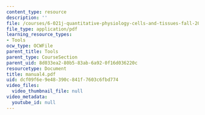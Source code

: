 ```yaml
---
content_type: resource
description: ''
file: /courses/6-021j-quantitative-physiology-cells-and-tissues-fall-2004/dcf09f6e9e48390c841f7603c6fbd774_manual4.pdf
file_type: application/pdf
learning_resource_types:
- Tools
ocw_type: OCWFile
parent_title: Tools
parent_type: CourseSection
parent_uid: 8d033ea2-80b5-83ab-6a92-0f16d036220c
resourcetype: Document
title: manual4.pdf
uid: dcf09f6e-9e48-390c-841f-7603c6fbd774
video_files:
  video_thumbnail_file: null
video_metadata:
  youtube_id: null
---
```

